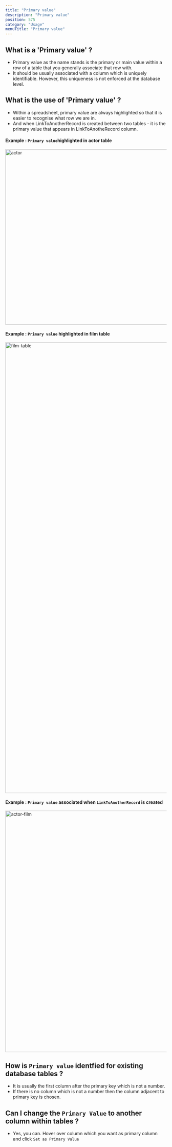 ```yaml
---
title: "Primary value"
description: "Primary value"
position: 575
category: "Usage"
menuTitle: "Primary value"
---
```


## What is a 'Primary value' ?
- Primary value as the name stands is the primary or main value within a row of a table that you generally associate that row with.
- It should be usually associated with a column which is uniquely identifiable. However, this uniqueness is not enforced at the database level.

## What is the use of 'Primary value' ?
- Within a spreadsheet, primary value are always highlighted so that it is easier to recognise what row we are in.
- And when LinkToAnotherRecord is created between two tables - it is the primary value that appears in LinkToAnotheRecord column. 

#### Example : ```Primary value```highlighted in actor table
<img width="547" alt="actor" src="https://user-images.githubusercontent.com/5435402/152645708-92b83985-4a0a-42b2-9d01-d26be70fd3aa.png">

#### Example : ```Primary value``` highlighted in film table
<img width="1406" alt="film-table" src="https://user-images.githubusercontent.com/5435402/152645713-b4df99b2-4eb7-4fea-85f9-0baf47470ef3.png">

#### Example : ```Primary value``` associated when ```LinkToAnotherRecord``` is created
<img width="753" alt="actor-film" src="https://user-images.githubusercontent.com/5435402/152645714-4061c94a-4cfb-44e5-b112-63cf4ed869fe.png">


## How is ```Primary value``` identfied for existing database tables ?
- It is usually the first column after the primary key which is not a number. 
- If there is no column which is not a number then the column adjacent to primary key is chosen. 

## Can I change the ```Primary Value``` to another column within tables ?
- Yes, you can. Hover over column which you want as primary column and click ```Set as Primary Value``` 
